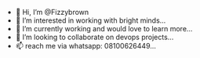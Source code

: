 - 👋 Hi, I’m @Fizzybrown
- 👀 I’m interested in working with bright minds...
- 🌱 I’m currently working and would love to learn more...
- 💞️ I’m looking to collaborate on devops projects...
- 📫 reach me via whatsapp: 08100626449...

<!---
Fizzybrown/Fizzybrown is a ✨ special ✨ repository because its `README.md` (this file) appears on your GitHub profile.
You can click the Preview link to take a look at your changes.
--->
